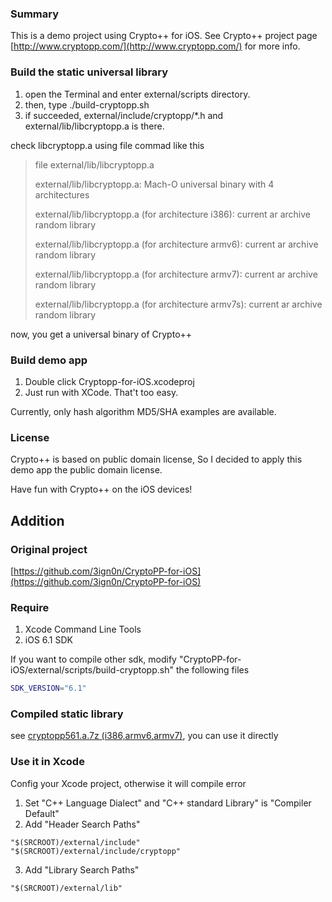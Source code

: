 ### Summary

This is a demo project using Crypto++ for iOS.
See Crypto++ project page [http://www.cryptopp.com/](http://www.cryptopp.com/) for more info.

### Build the static universal library

1. open the Terminal and enter external/scripts directory.
2. then, type ./build-cryptopp.sh
3. if succeeded, external/include/cryptopp/*.h and external/lib/libcryptopp.a is there. 

check libcryptopp.a using file commad like this

> file external/lib/libcryptopp.a
> 
> external/lib/libcryptopp.a: Mach-O universal binary with 4 architectures
> 
> external/lib/libcryptopp.a (for architecture i386):	current ar archive random library
> 
> external/lib/libcryptopp.a (for architecture armv6):	current ar archive random library
> 
> external/lib/libcryptopp.a (for architecture armv7):	current ar archive random library
> 
> external/lib/libcryptopp.a (for architecture armv7s):	current ar archive random library
      
now, you get a universal binary of Crypto++

### Build demo app

1. Double click Cryptopp-for-iOS.xcodeproj
2. Just run with XCode. That't too easy.

Currently, only hash algorithm MD5/SHA examples are available.

### License

Crypto++ is based on public domain license, 
So I decided to apply this demo app the public domain license.

Have fun with Crypto++ on the iOS devices!

Addition
--------

### Original project

[https://github.com/3ign0n/CryptoPP-for-iOS](https://github.com/3ign0n/CryptoPP-for-iOS)

### Require
 
1. Xcode Command Line Tools
2. iOS 6.1 SDK

If you want to compile other sdk, modify "CryptoPP-for-iOS/external/scripts/build-cryptopp.sh" the following files
  
```sh
SDK_VERSION="6.1"
```

### Compiled static library

see [cryptopp561.a.7z (i386,armv6,armv7)](https://app.box.com/s/68zy3oeyzbqxh39ymglk), you can use it directly

### Use it in Xcode

Config your Xcode project, otherwise it will compile error

1. Set "C++ Language Dialect" and "C++ standard Library" is "Compiler Default"
2. Add "Header Search Paths"

```
"$(SRCROOT)/external/include"
"$(SRCROOT)/external/include/cryptopp"
``` 

3. Add "Library Search Paths"

```
"$(SRCROOT)/external/lib"
``` 